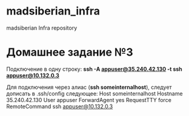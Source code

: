 # madsiberian_infra
madsiberian Infra repository

# Домашнее задание №3
Подключение в одну строку:
**ssh -A appuser@35.240.42.130 -t ssh appuser@10.132.0.3**

Для подключения через алиас (**ssh someinternalhost**), следует дописать в .ssh/config следующее:
Host someinternalhost
        Hostname 35.240.42.130
        User appuser
        ForwardAgent yes
        RequestTTY force
        RemoteCommand ssh appuser@10.132.0.3
